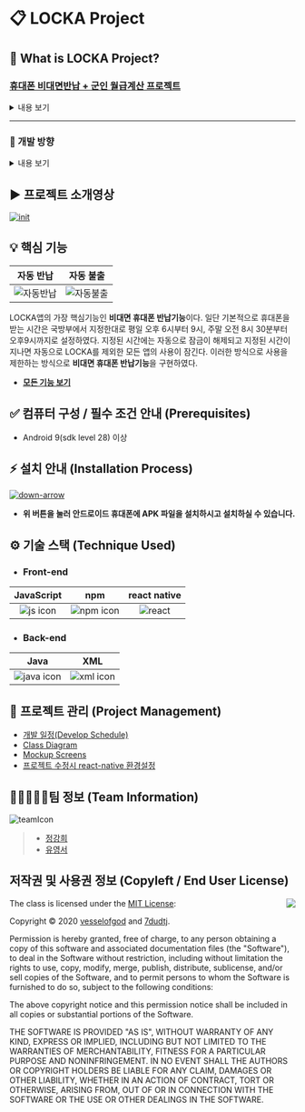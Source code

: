 # 📋 LOCKA Project

## 🚀 What is LOCKA Project?

### [휴대폰 비대면반납 + 군인 월급계산 프로젝트](https://github.com/osamhack2020/APP_LOCKA_DreamY/wiki/Overview)
<details>

<summary>
내용 보기
</summary>


<div markdown="1">
 현재 다시금 코로나 확산속도가 빨라지고 있는 추세이다. 그렇기에 사회에서는 어떤 때보다도 비대면작업을 중요시하고 있다. 하지만 군대라는 단체조직 특성상 어쩔 수 없이 휴가복귀자 등의 경우에는 2주간 격리가 되는데 격리생활관의 경우에는 반드시 필요한 경우를 제외하고는 타인원들과의 접촉이 철저하게 금지되고 있기 때문에 대부분은 지휘관의 통제가 제대로 이루어지지 않고 있다. 대표적으로 휴대폰 사용에 대한 문제가 있는데 현재 복무하고 있는 부대의 경우에도 격리생활관 인원들은 기존 규정에 정해진것처럼 사용하게끔 통제하는 데에 있어 어려움을 겪고 있어 이른바 '2주동안 꿀빨고 온다' 라는 말이 용사들 사이에 만연할 만큼 형평성의 문제가 생기고 있다. 
 <br> 
 <br>
     
실제로 현 프로젝트에 참여하는 팀원 중 한명이 소속된 부대에서는 격리자들의 휴대폰 반납문제로 부대 내에서 크게 문제가 된 적이 있었지만 마땅한 대처방법이 없어 대면반납을 유지하고 있다. 그렇기에 기존에도 휴대폰 비대면 반납에 대한 필요성을 느끼고 있었는 찰나에 국방부에서도 코로나 19로 인해서 생기는 여러가지 문제들로 해결하기 위한 방안으로 생활관 병사 스마트폰 비대면 반납 앱을 App분야 개발 지정과제로 선정하기도 하였다. 그래서 우리는 스마트폰을 비대면으로 반납할 수 있는 앱 LOCKArmy(LOCKA)를 기획하게 되었다.
</div>
</details>

---
### 🔀 개발 방향
<details>

<summary>
내용 보기
</summary>

<div markdown="1">
기본적인 아이디어는 현재 국방부에서 사용하고 있는 국방모바일보안 앱에서 따왔다. 중앙서버를 통해서 사용을 제어하는 방법은 사이버지식정보방이라는 개발환경상의 문제가 있고, 혹은 자발적으로 앱을 turn/off 할 수 있는 환경은 현실적인 제어방안이 되기 어렵다고 생각하였기에 스마트폰 자체에서 접근권한을 부여받아서 앱이 켜져있을 시에는 다른 어플리케이션의 접근을 차단하고 해제를 하고자 할때는 국방모바일보안앱과 동일하게 NFC나 잠금해제코드를 통해서 해제를 하는 방식으로 기획을 하였다.
 <br> 
 <br>
개인정비시간에는 모든 어플리케이션의 접근을 허용하지만 그 외의 시간에는 휴대폰의 모든 기능을 차단하여 휴대폰을 반납한 상황과 동일한 효과를 볼 수 있을것이라고 생각하였다. 또한 휴가나 전역시에는 지휘관의 통제하에 지정된 잠금해제코드를 나 NFC를 통해 어플리케이션을 해제할 수 있도록 개발할 계획이다.
 <br> 
 <br>
또한 기획과정에서 단순히 비대면 반납을 해결하는 것만으로는 다른 팀에서 나올 수 있는 결과물과 차별성이 없다고 생각하였다. 그래서 우리는 기존의 국방부에서 병사들에게 배포하던 앱들의 문제점을 개선해서 병사들에게도 친화적인 앱을 만들 방법이 없나 생각했고, 그렇게 해서 앱에 병사들이 많이 이용하는 기능은 전역 D-day 기능과 군대에서 받을 수 있는 월급의 총액을 계산해 볼 수 있는 시뮬레이션 계산기를 추가하였다.
</div>
</details>

## ▶ 프로젝트 소개영상
[![init](https://user-images.githubusercontent.com/18081105/97539019-a841ad80-1a04-11eb-8b3b-00b7c6895ae1.png)](https://www.youtube.com/watch?v=MQsTNyxUAfY)

## 💡 핵심 기능

자동 반납 | 자동 불출
:---: | :---: 
![자동반납](https://user-images.githubusercontent.com/18081105/97774111-95f87880-1b98-11eb-8a84-1aa2eb95cb47.gif) | ![자동불출](https://user-images.githubusercontent.com/18081105/97774123-bb858200-1b98-11eb-830e-5290532a0528.gif)

LOCKA앱의 가장 핵심기능인 **비대면 휴대폰 반납기능**이다. 일단 기본적으로 휴대폰을 받는 시간은 국방부에서 지정한대로 평일 오후 6시부터 9시, 주말 오전 8시 30분부터 오후9시까지로 설정하였다. 지정된 시간에는 자동으로 잠금이 해제되고 지정된 시간이 지나면 자동으로 LOCKA를 제외한 모든 앱의 사용이 잠긴다. 이러한 방식으로 사용을 제한하는 방식으로 **비대면 휴대폰 반납기능**을 구현하였다.

 - **[모든 기능 보기](https://github.com/osamhack2020/APP_LOCKA_DreamY/wiki/Project-Design)**
  
 
## ✅ 컴퓨터 구성 / 필수 조건 안내 (Prerequisites)
 - Android 9(sdk level 28) 이상
  
  
## ⚡️ 설치 안내 (Installation Process)
[![down-arrow](https://user-images.githubusercontent.com/18081105/97773851-97c13c80-1b96-11eb-954d-9ce303bb9701.png)](https://github.com/osamhack2020/APP_LOCKA_DreamY/raw/master/android/app/build/outputs/apk/debug/app-debug.apk)
- **위 버튼을 눌러 안드로이드 휴대폰에 APK 파일을 설치하시고 설치하실 수 있습니다.**


## ⚙ 기술 스택 (Technique Used)

- ### Front-end
JavaScript | npm | react native
:---: | :---: | :---: 
![js icon](https://user-images.githubusercontent.com/18081105/97551731-b0a2e400-1a16-11eb-9b4b-667c67881868.png) | ![npm icon](https://user-images.githubusercontent.com/18081105/97551747-b39dd480-1a16-11eb-943d-16ba8ad6dafe.png) | ![react](https://user-images.githubusercontent.com/18081105/97551758-b6002e80-1a16-11eb-8f96-6e0d9cbc3991.jpg)

- ### Back-end
Java | XML 
:---: | :---: 
![java icon](https://user-images.githubusercontent.com/18081105/97552275-6837f600-1a17-11eb-8208-a4399c03c2b6.png) | ![xml icon](https://user-images.githubusercontent.com/18081105/97552268-65d59c00-1a17-11eb-9761-db7c8e3d9461.png)
 
## 🔧 프로젝트 관리 (Project Management)
 - [개발 일정(Develop Schedule)](https://trello.com/b/6z3kwNlv/locka)
 - [Class Diagram](https://github.com/osamhack2020/APP_LOCKA_DreamY/wiki/Class-Diagram)
 - [Mockup Screens](https://github.com/osamhack2020/APP_LOCKA_DreamY/wiki/Mockup-Screens)  
 - [프로젝트 수정시 react-native 환경설정](https://github.com/osamhack2020/APP_LOCKA_DreamY/wiki/how-to-setting-environment-and-build-files)

## 👨🏿‍🤝‍👨🏼팀 정보 (Team Information)
![teamIcon](https://user-images.githubusercontent.com/18081105/96840798-e6c7ed00-1485-11eb-8d42-62cf4a29b24a.jpg)

> * [정강희](https://github.com/vesselofgod)
> * [유영서](https://github.com/7dudtj)

## 저작권 및 사용권 정보 (Copyleft / End User License)

<img align="right" src="http://opensource.org/trademarks/opensource/OSI-Approved-License-100x137.png">

The class is licensed under the [MIT License](http://opensource.org/licenses/MIT):

Copyright &copy; 2020 [vesselofgod](http://www.github.com/vesselofgod) and [7dudtj](https://github.com/7dudtj).

Permission is hereby granted, free of charge, to any person obtaining a copy of this software and associated documentation files (the "Software"), to deal in the Software without restriction, including without limitation the rights to use, copy, modify, merge, publish, distribute, sublicense, and/or sell copies of the Software, and to permit persons to whom the Software is furnished to do so, subject to the following conditions:

The above copyright notice and this permission notice shall be included in all copies or substantial portions of the Software.

THE SOFTWARE IS PROVIDED "AS IS", WITHOUT WARRANTY OF ANY KIND, EXPRESS OR IMPLIED, INCLUDING BUT NOT LIMITED TO THE WARRANTIES OF MERCHANTABILITY, FITNESS FOR A PARTICULAR PURPOSE AND NONINFRINGEMENT. IN NO EVENT SHALL THE AUTHORS OR COPYRIGHT HOLDERS BE LIABLE FOR ANY CLAIM, DAMAGES OR OTHER LIABILITY, WHETHER IN AN ACTION OF CONTRACT, TORT OR OTHERWISE, ARISING FROM, OUT OF OR IN CONNECTION WITH THE SOFTWARE OR THE USE OR OTHER DEALINGS IN THE SOFTWARE.
